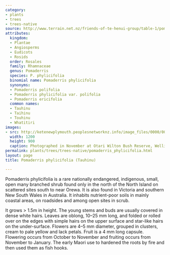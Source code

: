 ```yaml
---
category:
- plants
- trees
- trees-native
source: http://www.terrain.net.nz/friends-of-te-henui-group/table-1/pomaderris-phylicifolia-tauhinu.html
attributes:
  kingdom:
  - Plantae
  - Angiosperms
  - Eudicots
  - Rosids
  order: Rosales
  family: Rhamnaceae
  genus: Pomaderris
  species: P. phylicifolia
  binomial name: Pomaderris phylicifolia
  synonyms:
  - Pomaderris polifolia
  - Pomaderris phylicifolia var. polifolia
  - Pomaderris ericifolia
  common names:
  - Tauhinu
  - Taihinu
  - Touhinu
  - Whatitiri
images:
- src: http://ketenewplymouth.peoplesnetworknz.info/image_files/0000/0008/2808/Pomaderris_phylicifolia-001.JPG
  width: 1200
  height: 900
  caption: Photographed in November at Otari Wilton Bush Reserve, Wellington.
permalink: plants/trees/trees-native/pomaderris_phylicifolia.html
layout: page
title: Pomaderris phylicifolia (Tauhinu)

---
```

Pomaderris phylicifolia is a rare nationally endangered, indigenous, small, open many branched shrub found only in the north of the North Island on scattered sites south to near Orewa. It is also found in Victoria and southern New South Wales in Australia. It inhabits nutrient-poor soils in mainly coastal areas, on roadsides and among open sites in scrub.

It grows &gt; 1.5m in height. The young stems and buds are usually covered in dense white hairs. Leaves are oblong, 10–25 mm long, and folded or rolled over on the edges with simple hairs on the upper surface and star-like hairs on the under-surface. Flowers are 4–5 mm diameter, grouped in clusters, cream to pale yellow and lack petals. Fruit is a 4 mm long capsule. Flowering occurs from October to November and fruiting occurs from November to January.
The early Maori use to hardened the roots by fire and then used them as fish hooks.
